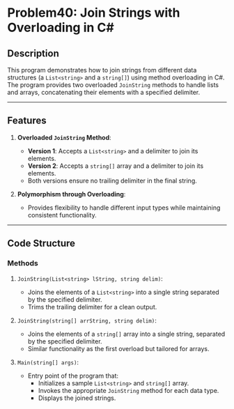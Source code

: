 # Problem40: Join Strings with Overloading in C#

## Description
This program demonstrates how to join strings from different data structures (a `List<string>` and a `string[]`) using method overloading in C#. The program provides two overloaded `JoinString` methods to handle lists and arrays, concatenating their elements with a specified delimiter.

---

## Features
1. **Overloaded `JoinString` Method**:
   - **Version 1**: Accepts a `List<string>` and a delimiter to join its elements.
   - **Version 2**: Accepts a `string[]` array and a delimiter to join its elements.
   - Both versions ensure no trailing delimiter in the final string.

2. **Polymorphism through Overloading**:
   - Provides flexibility to handle different input types while maintaining consistent functionality.

---

## Code Structure

### Methods
1. `JoinString(List<string> lString, string delim)`:
   - Joins the elements of a `List<string>` into a single string separated by the specified delimiter.
   - Trims the trailing delimiter for a clean output.

2. `JoinString(string[] arrString, string delim)`:
   - Joins the elements of a `string[]` array into a single string, separated by the specified delimiter.
   - Similar functionality as the first overload but tailored for arrays.

3. `Main(string[] args)`:
   - Entry point of the program that:
     - Initializes a sample `List<string>` and `string[]` array.
     - Invokes the appropriate `JoinString` method for each data type.
     - Displays the joined strings.



